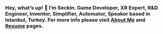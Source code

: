 ### Hey, what’s up! 👋  I’m Seckin. Game Developer, XR Expert, R&D Engineer, Inventor, Simplifier, Automator, Speaker based in Istanbul, Turkey. For more info please visit [About Me](https://seckin.dev/about/) and [Resume](https://seckin.dev/resume/) pages.
